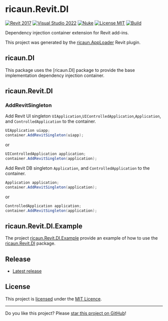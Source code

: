 # ricaun.Revit.DI

[![Revit 2017](https://img.shields.io/badge/Revit-2017+-blue.svg)](https://github.com/ricaun-io/ricaun.Revit.DI)
[![Visual Studio 2022](https://img.shields.io/badge/Visual%20Studio-2022-blue)](https://github.com/ricaun-io/ricaun.Revit.DI)
[![Nuke](https://img.shields.io/badge/Nuke-Build-blue)](https://nuke.build/)
[![License MIT](https://img.shields.io/badge/License-MIT-blue.svg)](LICENSE)
[![Build](https://github.com/ricaun-io/ricaun.Revit.DI/actions/workflows/Build.yml/badge.svg)](https://github.com/ricaun-io/ricaun.Revit.DI/actions)

Dependency injection container extension for Revit add-ins.

This project was generated by the [ricaun.AppLoader](https://ricaun.com/AppLoader/) Revit plugin.

## ricaun.DI

This package uses the [ricaun.DI] package to provide the base implementation dependency injection container.

## ricaun.Revit.DI

### AddRevitSingleton

Add Revit UI singleton `UIApplication`,`UIControlledApplication`,`Application`, and `ControlledApplication` to the container.
```C#
UIApplication uiapp;
container.AddRevitSingleton(uiapp);
```
or
```C#
UIControlledApplication application;
container.AddRevitSingleton(application);
```

Add Revit DB singleton `Application`, and `ControlledApplication` to the container.
```C#
Application application;
container.AddRevitSingleton(application);
```
or
```C#
ControlledApplication application;
container.AddRevitSingleton(application);
```


## ricaun.Revit.DI.Example

The project [ricaun.Revit.DI.Example](ricaun.Revit.DI.Example) provide an example of how to use the [ricaun.Revit.DI](https://github.com/ricaun-io/ricaun.Revit.DI) package.

## Release

* [Latest release](https://github.com/ricaun-io/ricaun.Revit.DI/releases/latest)

## License

This project is [licensed](LICENSE) under the [MIT Licence](https://en.wikipedia.org/wiki/MIT_License).

---

Do you like this project? Please [star this project on GitHub](https://github.com/ricaun-io/ricaun.Revit.DI/stargazers)!